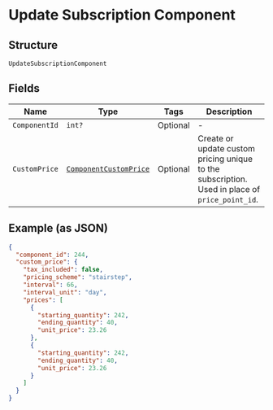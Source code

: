 
# Update Subscription Component

## Structure

`UpdateSubscriptionComponent`

## Fields

| Name | Type | Tags | Description |
|  --- | --- | --- | --- |
| `ComponentId` | `int?` | Optional | - |
| `CustomPrice` | [`ComponentCustomPrice`](../../doc/models/component-custom-price.md) | Optional | Create or update custom pricing unique to the subscription. Used in place of `price_point_id`. |

## Example (as JSON)

```json
{
  "component_id": 244,
  "custom_price": {
    "tax_included": false,
    "pricing_scheme": "stairstep",
    "interval": 66,
    "interval_unit": "day",
    "prices": [
      {
        "starting_quantity": 242,
        "ending_quantity": 40,
        "unit_price": 23.26
      },
      {
        "starting_quantity": 242,
        "ending_quantity": 40,
        "unit_price": 23.26
      }
    ]
  }
}
```

